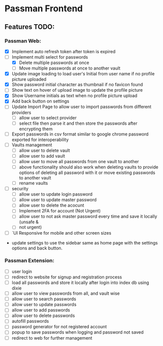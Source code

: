 # Passman Frontend

## Features TODO:

### Passman Web:

- [x] Implement auto refresh token after token is expired
- [ ] Implement multi select for passwords
    - [x] Delete multiple passwords at once
    - [ ] Move multiple passwords at once to another vault
- [x] Update image loading to load user's Initial from user name if no profile picture uploaded
- [x] Show password initial character as thumbnail if no favicon found
- [ ] Show text on hover of upload image to update the profile picture
- [x] Show Username initials as text when no profile picture upload
- [x] Add back button on settings
- [ ] Update Import Page to allow user to import passwords from different providers
    - [ ] allow user to select provider
    - [ ] select file then parse it and then store the passwords after encrypting them
- [ ] Export passwords in csv format similar to google chrome password exported for interoperability
- [ ] Vaults management
    - [ ] allow user to delete vault
    - [ ] allow user to add vault
    - [ ] allow user to move all passwords from one vault to another
    - [ ] above functionality should also work when deleting vaults to provide options of deleting all password with it or move existing passwords to another vault
    - [ ] rename vaults
- [ ] security
    - [ ] allow user to update login password
    - [ ] allow user to update master password
    - [ ] allow user to delete the acocunt
    - [ ] Implement 2FA for account (Not Urgent)
    - [ ] allow user to not ask master password every time and save it locally (unsafe &
    - [ ] not urgent)
- [ ] `UI Responsive for mobile and other screen sizes
- update settings to use the sidebar same as home page with the settings options and back button.

### Passman Extension:

- [ ] user login
- [ ] redirect to website for signup and registration process
- [ ] load all passwords and store it locally after login into index db using dixie
- [ ] allow user to view passwords from all, and vault wise
- [ ] allow user to search passwords
- [ ] allow user to update passwords
- [ ] allow user to add passwords
- [ ] allow user to delete passwords
- [ ] autofill passwords
- [ ] password generator for not registered account
- [ ] popup to save passwords when logging and password not saved
- [ ] redirect to web for further management
